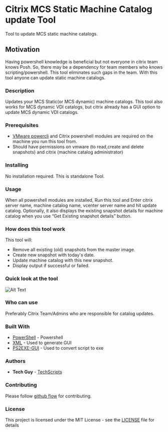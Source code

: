 # Citrix MCS Static Machine Catalog update Tool

Tool to update MCS static machine catalogs.

## Motivation

Having powershell knowledge is beneficial but not everyone in citrix team knows Posh. So, there may be a dependency for team members who knows scripting/powershell. This tool eliminates such gaps in the team. With this tool anyone can update static machine catalogs.

### Description

Updates your MCS Static(or MCS dynamic) machine catalogs. This tool also works for MCS dynamic VDI catalogs, but citrix already has a GUI option to update MCS dynamic VDI catalogs.

### Prerequisites

* [VMware powercli](https://my.vmware.com/web/vmware/details?downloadGroup=PCLI650R1&productId=614) and Citrix powershell modules are required on the machine you run this tool from.
* Should have permissions on vmware (to read,create and delete snapshots) and citrix (machine catalog administrator)

### Installing

No installation required. This is standalone Tool. 

### Usage

When all powershell modules are installed, Run this tool and Enter citrix server name, machine catalog name, vcenter server name and hit update catalog. Optionally, it also displays the existing snapshot details for machine catalog when you use “Get Existing snapshot details” button.

### How does this tool work

This tool will:

* Remove all existing (old) snapshots from the master image.
* Create new snapshot with today's date.
* Update machine catalog with this new snapshot.
* Display output if successful or failed.

### Quick look at the tool

![Alt Text](https://raw.githubusercontent.com/TechScripts/Citrix-MCS-Static-Catalog-update-Tool/master/Catalog-Update-Tool-Image.PNG)

### Who can use

Preferably Citrix Team/Admins who are responsible for catalog updates.

### Built With

* [PowerShell](https://en.wikipedia.org/wiki/PowerShell) - Powershell
* [XML](https://en.wikipedia.org/wiki/XML) - Used to generate GUI
* [PS2EXE-GUI](https://gallery.technet.microsoft.com/scriptcenter/PS2EXE-GUI-Convert-e7cb69d5) - Used to convert script to exe

### Authors

* **Tech Guy** - [TechScripts](https://github.com/TechScripts)

### Contributing

Please follow [github flow](https://guides.github.com/introduction/flow/index.html) for contributing.

### License

This project is licensed under the MIT License - see the [LICENSE](LICENSE) file for details
